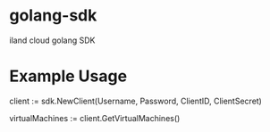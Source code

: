 # golang-sdk
iland cloud golang SDK

# Example Usage

client := sdk.NewClient(Username, Password, ClientID, ClientSecret)

virtualMachines := client.GetVirtualMachines()
